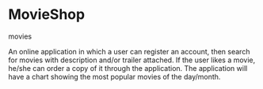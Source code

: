 # MovieShop
movies

An online application in which a user can register an account, then search for movies with description and/or
trailer attached. If the user likes a movie, he/she can order a copy of it through the application. The application will
have a chart showing the most popular movies of the day/month.
